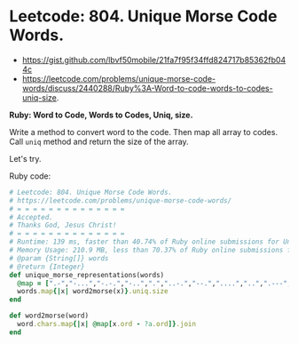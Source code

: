 # Leetcode: 804. Unique Morse Code Words.

- https://gist.github.com/lbvf50mobile/21fa7f95f34ffd824717b85362fb044c
- https://leetcode.com/problems/unique-morse-code-words/discuss/2440288/Ruby%3A-Word-to-code-words-to-codes-uniq-size.

**Ruby: Word to Code, Words to Codes, Uniq, size.**

Write a method to convert word to the code. Then map all array to codes. Call `uniq` method and return the size of the array.

Let's try.


Ruby code:
```Ruby
# Leetcode: 804. Unique Morse Code Words.
# https://leetcode.com/problems/unique-morse-code-words/
# = = = = = = = = = = = = = =
# Accepted.
# Thanks God, Jesus Christ!
# = = = = = = = = = = = = = =
# Runtime: 139 ms, faster than 40.74% of Ruby online submissions for Unique Morse Code Words.
# Memory Usage: 210.9 MB, less than 70.37% of Ruby online submissions for Unique Morse Code Words.
# @param {String[]} words
# @return {Integer}
def unique_morse_representations(words)
  @map = [".-","-...","-.-.","-..",".","..-.","--.","....","..",".---","-.-",".-..","--","-.","---",".--.","--.-",".-.","...","-","..-","...-",".--","-..-","-.--","--.."]
  words.map{|x| word2morse(x)}.uniq.size
end

def word2morse(word)
  word.chars.map{|x| @map[x.ord - ?a.ord]}.join
end
```
